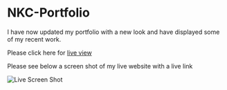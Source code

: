 # NKC-Portfolio
I have now updated my portfolio with a new look and have displayed some of my recent work.

Please click here for [live view](https://nkc27.github.io/NKC-Portfolio/)

Please see below a screen shot of my live website with a live link

![Live Screen Shot](/assets/images/screenshot-update-portfolio.png)

